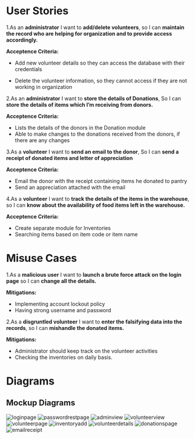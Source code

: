 # User Stories
1.As an **administrator** I want to **add/delete volunteers**, so I can **maintain the record who are helping for organization and to provide access accordingly.**

**Acceptence Criteria:**
* Add new volunteer details so they can access the database with their credentials
    
* Delete the volunteer information, so they cannot access if they are not working in organization

2.As an **administrator** I want to **store the details of Donations**, So I can **store the details of items which I’m receiving from donors.**

**Acceptence Criteria:**
* Lists the details of the donors in the Donation module
* Able to make changes to the donations received from the donors, if there are any changes

3.As a **volunteer** I want to **send an email to the donor**, So I can **send a receipt of donated items and letter of appreciation**

**Acceptence Criteria:**
* Email the donor with the receipt containing items he donated to pantry
* Send an appreciation attached with the email

4.As a **volunteer** I want to **track the details of the items in the warehouse**, so I can **know about the availability of food items left in the warehouse.**

**Acceptence Criteria:**
*	Create separate module for Inventories
*	Searching items based on item code or item name

# Misuse Cases

1.As a **malicious user** I want to **launch a brute force attack on the login page** so I can **change all the details.**

**Mitigations:**
* Implementing account lockout policy 
* Having strong username and password

2.As a **disgruntled volunteer** I want to **enter the falsifying data into the records**, so I can **mishandle the donated items.**

**Mitigations:**
* Administrator should keep track on the volunteer activities
* Checking the inventories on daily basis.

# Diagrams

## Mockup Diagrams

![loginpage](https://github.com/karthikdamuluri/FoodPantry-App/blob/master/mockups/login_screen.png)
![passwordrestpage](https://github.com/karthikdamuluri/FoodPantry-App/blob/master/mockups/password_reset.png)
![adminview](https://github.com/karthikdamuluri/FoodPantry-App/blob/master/mockups/admin_view.png)
![volunteerview](https://github.com/karthikdamuluri/FoodPantry-App/blob/master/mockups/volunteer_view.png)
![volunteerpage](https://github.com/karthikdamuluri/FoodPantry-App/blob/master/mockups/volunteer_page.png)
![inventoryadd](https://github.com/karthikdamuluri/FoodPantry-App/blob/master/mockups/Inventory_add.png)
![volunteerdetails](https://github.com/karthikdamuluri/FoodPantry-App/blob/master/mockups/Inventory_details.png)
![donationspage](https://github.com/karthikdamuluri/FoodPantry-App/blob/master/mockups/donation_page.png)
![emailreceipt](https://github.com/karthikdamuluri/FoodPantry-App/blob/master/mockups/Email_receipt.png)
